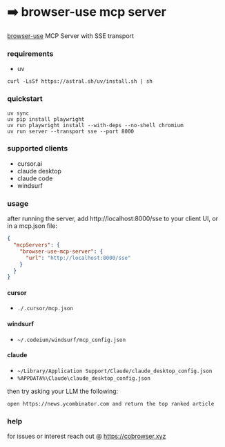 # ➡️ browser-use mcp server 

[browser-use](https://github.com/browser-use/browser-use) MCP Server with SSE transport

### requirements

- uv

```
curl -LsSf https://astral.sh/uv/install.sh | sh
```

### quickstart

```
uv sync
uv pip install playwright
uv run playwright install --with-deps --no-shell chromium
uv run server --transport sse --port 8000
```

### supported clients

- cursor.ai
- claude desktop
- claude code
- windsurf

### usage

after running the server, add http://localhost:8000/sse to your client UI, or in a mcp.json file:

```json
{
  "mcpServers": {
    "browser-use-mcp-server": {
      "url": "http://localhost:8000/sse"
    }
  }
}
```
#### cursor
- ```./.cursor/mcp.json```
#### windsurf
- ```~/.codeium/windsurf/mcp_config.json```
#### claude
- ```~/Library/Application Support/Claude/claude_desktop_config.json```
- ```%APPDATA%\Claude\claude_desktop_config.json```


then try asking your LLM the following:

```open https://news.ycombinator.com and return the top ranked article```

### help

for issues or interest reach out @ https://cobrowser.xyz

